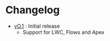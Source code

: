 # Changelog

- [vO.1](https://login.salesforce.com/packaging/installPackage.apexp?p0=04tQy0000002NOjIAM) : Initial release
  - Support for LWC, Flows and Apex
